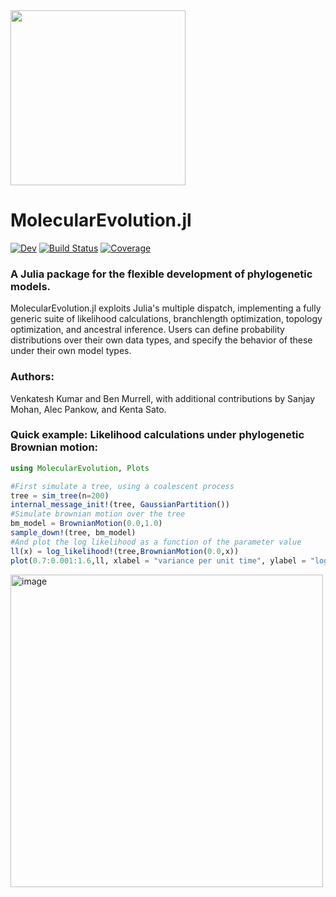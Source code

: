 <img src="https://user-images.githubusercontent.com/1152087/188331266-5e03565b-00a7-490c-a616-50598ca46010.png" width="280">

# MolecularEvolution.jl

<!---[![Stable](https://img.shields.io/badge/docs-stable-blue.svg)](https://MurrellGroup.github.io/MolecularEvolution.jl/stable/)-->
[![Dev](https://img.shields.io/badge/docs-dev-blue.svg)](https://MurrellGroup.github.io/MolecularEvolution.jl/dev/)
[![Build Status](https://github.com/MurrellGroup/MolecularEvolution.jl/actions/workflows/CI.yml/badge.svg?branch=main)](https://github.com/MurrellGroup/MolecularEvolution.jl/actions/workflows/CI.yml?query=branch%3Amain)
[![Coverage](https://codecov.io/gh/MurrellGroup/MolecularEvolution.jl/branch/main/graph/badge.svg)](https://codecov.io/gh/MurrellGroup/MolecularEvolution.jl)

### A Julia package for the flexible development of phylogenetic models.

MolecularEvolution.jl exploits Julia's multiple dispatch, implementing a fully generic suite of likelihood calculations, branchlength optimization, topology optimization, and ancestral inference. Users can define probability distributions over their own data types, and specify the behavior of these under their own model types.

### Authors:
Venkatesh Kumar and Ben Murrell, with additional contributions by Sanjay Mohan, Alec Pankow, and Kenta Sato.

### Quick example: Likelihood calculations under phylogenetic Brownian motion:

```julia
using MolecularEvolution, Plots

#First simulate a tree, using a coalescent process
tree = sim_tree(n=200)
internal_message_init!(tree, GaussianPartition())
#Simulate brownian motion over the tree
bm_model = BrownianMotion(0.0,1.0)
sample_down!(tree, bm_model)
#And plot the log likelihood as a function of the parameter value
ll(x) = log_likelihood!(tree,BrownianMotion(0.0,x))
plot(0.7:0.001:1.6,ll, xlabel = "variance per unit time", ylabel = "log likelihood")
```
<img width="500" alt="image" src="https://user-images.githubusercontent.com/1152087/188332021-051021a9-b571-43c5-9ff9-048de1036892.png">

